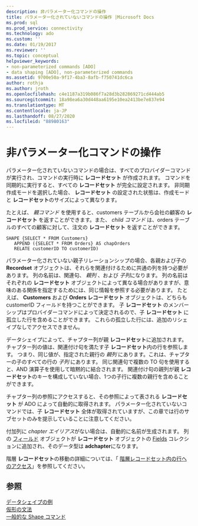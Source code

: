 ```yaml
---
description: 非パラメーター化コマンドの操作
title: パラメーター化されていないコマンドの操作 |Microsoft Docs
ms.prod: sql
ms.prod_service: connectivity
ms.technology: ado
ms.custom: ''
ms.date: 01/19/2017
ms.reviewer: ''
ms.topic: conceptual
helpviewer_keywords:
- non-parameterized commands [ADO]
- data shaping [ADO], non-parameterized commands
ms.assetid: 9700e50a-9f17-4ba3-8afb-f750741dc6ca
author: rothja
ms.author: jroth
ms.openlocfilehash: c4e1187a319b086f7a28d3b282869271cd444ab5
ms.sourcegitcommit: 18a98ea6a30d448aa6195e10ea2413be7e837e94
ms.translationtype: MT
ms.contentlocale: ja-JP
ms.lasthandoff: 08/27/2020
ms.locfileid: "88980163"
---
```

# <a name="operation-of-non-parameterized-commands"></a>非パラメーター化コマンドの操作
パラメーター化されていないコマンドの場合は、すべてのプロバイダーコマンドが実行され、コマンドの実行時に **レコードセット** が作成されます。 コマンドを同期的に実行すると、すべての **レコードセット** が完全に設定されます。 非同期作成モードを選択した場合、 **レコードセット** の設定された状態は、作成モードと **レコードセット**のサイズによって異なります。  
  
 たとえば、 *親コマンド* を使用すると、customers テーブルから会社の顧客の **レコードセット** を返すことができます。また、 *child コマンド* は、orders テーブルのすべての顧客に対して、注文の **レコードセット** を返すことができます。  
  
```  
SHAPE {SELECT * FROM Customers}   
   APPEND ({SELECT * FROM Orders} AS chapOrders   
   RELATE customerID TO customerID)  
```  
  
 パラメーター化されていない親子リレーションシップの場合、各親および子の **Recordset** オブジェクトは、それらを関連付けるために共通の列を持つ必要があります。 列の名前は、関連句、 *親列* 、および *子列*になります。 列の名前はそれぞれの **レコードセット** オブジェクトによって異なる場合がありますが、意味のある関係を指定するためには、同じ情報を参照する必要があります。 たとえば、 **Customers** および **Orders レコードセット** オブジェクトは、どちらも customerID フィールドを持つことができます。 子 **レコードセット** のメンバーシップはプロバイダーコマンドによって決定されるので、子 **レコードセット** に孤立した行を含めることができます。 これらの孤立した行には、追加のリシェイプなしでアクセスできません。  
  
 データシェイプによって、チャプター列が親 **レコードセット**に追加されます。 チャプター列の値は、関連付け句を満たす子 **レコードセット**内の行を参照します。 つまり、同じ値が、指定された親行の *親列* にあります。これは、チャプターの子のすべての行の *子列* にあります。 同じ関連句で複数の TO 句を使用すると、AND 演算子を使用して暗黙的に結合されます。 関連付け句の親列が親 **レコードセット**のキーを構成していない場合、1つの子行に複数の親行を含めることができます。  
  
 チャプター列の参照にアクセスすると、その参照によって表される **レコードセット** が ADO によって自動的に取得されます。 パラメーター化されていないコマンドでは、子 **レコードセット** 全体が取得されていますが、この章では行のサブセットのみを提示していることに注意してください。  
  
 付加列に *chapter エイリアス*がない場合は、自動的に名前が生成されます。 列の [フィールド](../../reference/ado-api/field-object.md) オブジェクトが **レコードセット** オブジェクトの [Fields](../../reference/ado-api/fields-collection-ado.md) コレクションに追加され、そのデータ型は **adchapter**になります。  
  
 階層 **レコードセット**の移動の詳細については、「 [階層レコードセット内の行へのアクセス](./accessing-rows-in-a-hierarchical-recordset.md)」を参照してください。  
  
## <a name="see-also"></a>参照  
 [データシェイプの例](./data-shaping-example.md)   
 [仮形の文法](./formal-shape-grammar.md)   
 [一般的な Shape コマンド](./shape-commands-in-general.md)